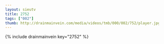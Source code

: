 ```yaml
--- 
layout: sieutv
title: 2752
tags: ["002"]
thumb: http://drainmainvein.com/media/videos/tmb/000/002/752/player.jpg
---
```

{% include drainmainvein key="2752" %} 
